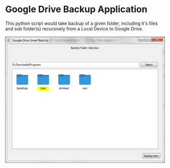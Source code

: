 # Google Drive Backup Application
This python script would take backup of a given folder, including it's files and sub folder(s) recursively from a Local Device to Google Drive. <br /><br />
![Beta Layout](/images/main_interface.png?raw=true "App Layout*")